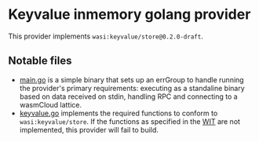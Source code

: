 # Keyvalue inmemory golang provider

This provider implements `wasi:keyvalue/store@0.2.0-draft`.

## Notable files

- [main.go](./main.go) is a simple binary that sets up an errGroup to handle running the provider's primary requirements: executing as a standaline binary based on data received on stdin, handling RPC and connecting to a wasmCloud lattice.
- [keyvalue.go](./keyvalue.go) implements the required functions to conform to `wasi:keyvalue/store`. If the functions as specified in the [WIT](./wit/deps/keyvalue/store.wit) are not implemented, this provider will fail to build.
